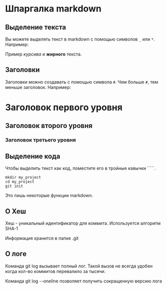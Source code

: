 # Шпаргалка markdown

## Выделение текста

Вы можете выделять текст в markdown с помощью символов `_` или `*`. Например:

Пример _курсива_ и **жирного** текста.

## Заголовки

Заголовки можно создавать с помощью символа `#`. Чем больше `#`, тем меньше заголовок. Например:

# Заголовок первого уровня
## Заголовок второго уровня
### Заголовок третьего уровня

## Выделение кода

Чтобы выделить текст как код, поместите его в тройные кавычки `````. 

```
mkdir my_project
cd my_project
git init
```
Это лишь некоторые функции markdown. 

## О Хеш
Хеш - уникальный идентификатор для коммита. Используется алгоритм SHA-1

Информация хранится в папке .git


## О логе
Команда git log вызывает полный лог. Такой вызов не всегда удобен когда кол-во коммитов перевалило за тысячи.

Команда git log --oneline позволяет получить сокращенную версию лога


